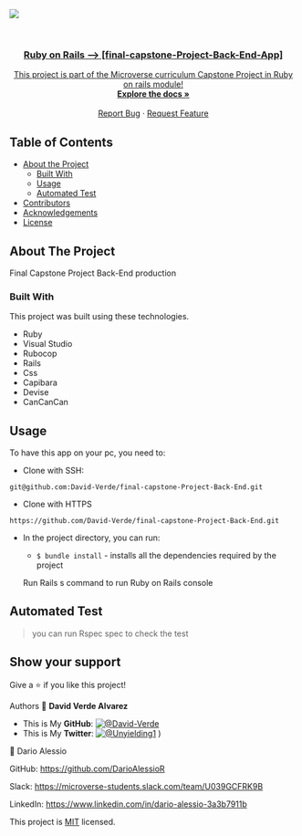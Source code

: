 ![](https://img.shields.io/badge/Microverse-blueviolet)

<br />
<p align="center">
  <a href="https://github.com/David-Verde/final-capstone-Project-Back-End">
 

  <h3 align="center">Ruby on Rails --> [final-capstone-Project-Back-End-App]</h3>

  <p align="center">
    This project is part of the Microverse curriculum Capstone Project in Ruby on rails module!
    <br />
    <a href="https://github.com/David-Verde/final-capstone-Project-Back-End"><strong>Explore the docs »</strong></a>
    <br />
    <br />
    <a href="https://github.com/David-Verde/final-capstone-Project-Back-End/issues">Report Bug</a>
    ·
    <a href="https://github.com/David-Verde/final-capstone-Project-Back-End/issues">Request Feature</a>
  </p>
</p>

<!-- TABLE OF CONTENTS -->
## Table of Contents

* [About the Project](#about-the-project)
  * [Built With](#built-with)
  * [Usage](#usage)
  * [Automated Test](#automated-test)
* [Contributors](#contributors)
* [Acknowledgements](#acknowledgements)
* [License](#license)

<!-- ABOUT THE PROJECT -->
## About The Project
Final Capstone Project Back-End production



###
 <a href="https://github.com/David-Verde/final-capstone-Project-Back-End">
    
  </a>

### Built With
This project was built using these technologies.
* Ruby
* Visual Studio
* Rubocop
* Rails
* Css
* Capibara
* Devise
* CanCanCan

<!-- INSTALLATION -->
## Usage

To have this app on your pc, you need to:

  - Clone with SSH:
  ```
git@github.com:David-Verde/final-capstone-Project-Back-End.git
  ```
  - Clone with HTTPS
  ```
https://github.com/David-Verde/final-capstone-Project-Back-End.git
  ```

* In the project directory, you can run:

  - `$ bundle install` - installs all the dependencies required by the project

  Run Rails s command to run Ruby on Rails console

## Automated Test
 > you can run Rspec spec to check the test



## Show your support

Give a :star: if you like this project!




Authors
👤 **David Verde Alvarez**
- This is My **GitHub**: [![@David-Verde](https://img.shields.io/github/followers/omarramoun?label=David&style=social)](https://github.com/David-Verde)
- This is My **Twitter**: [![@Unyielding1](https://img.shields.io/twitter/follow/omarramoun?label=David16&style=social)](https://twitter.com/UnyieldingOne)
)

👤 Dario Alessio

GitHub: https://github.com/DarioAlessioR

Slack: https://microverse-students.slack.com/team/U039GCFRK9B

LinkedIn: https://www.linkedin.com/in/dario-alessio-3a3b7911b

This project is [MIT](https://github.com/David-Verde/final-capstone-Project-Back-End/blob/develop/LICENSE) licensed.

